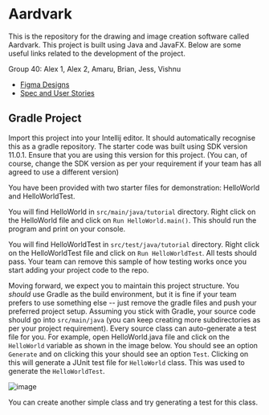# Aardvark

This is the repository for the drawing and image creation software called Aardvark. This project is built using Java and JavaFX. Below are some useful links related to the development of the project.

Group 40: Alex 1, Alex 2, Amaru, Brian, Jess, Vishnu

* [Figma Designs](https://www.figma.com/file/TGjtdbXueRo7Ui4jmofLry/Aardvark?type=design&node-id=41%3A2&mode=design&t=Hhz1FIdWzme6Wmlt-1)
* [Spec and User Stories](https://docs.google.com/document/d/1bEORd52PppURtDqi6MqqlkDdX-i_tyUgb_kfk-4wmmM/edit?usp=sharing)


## Gradle Project
Import this project into your Intellij editor. It should automatically recognise this as a gradle repository.
The starter code was built using SDK version 11.0.1. Ensure that you are using this version for this project. (You can, of course, change the SDK version as per your requirement if your team has all agreed to use a different version)

You have been provided with two starter files for demonstration: HelloWorld and HelloWorldTest.

You will find HelloWorld in `src/main/java/tutorial` directory. Right click on the HelloWorld file and click on `Run HelloWorld.main()`.
This should run the program and print on your console.

You will find HelloWorldTest in `src/test/java/tutorial` directory. Right click on the HelloWorldTest file and click on `Run HelloWorldTest`.
All tests should pass. Your team can remove this sample of how testing works once you start adding your project code to the repo.

Moving forward, we expect you to maintain this project structure. You *should* use Gradle as the build environment, but it is fine if your team prefers to use something else -- just remove the gradle files and push your preferred project setup. Assuming you stick with Gradle, your source code should go into `src/main/java` (you can keep creating more subdirectories as per your project requirement). Every source class can auto-generate a test file for you. For example, open HelloWorld.java file and click on the `HelloWorld` variable as shown in the image below. You should see an option `Generate` and on clicking this your should see an option `Test`. Clicking on this will generate a JUnit test file for `HelloWorld` class. This was used to generate the `HelloWorldTest`.

![image](https://user-images.githubusercontent.com/5333020/196066655-d3c97bf4-fdbd-46b0-b6ae-aeb8dbcf351d.png)

You can create another simple class and try generating a test for this class.
